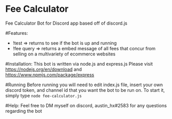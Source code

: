 # Fee Calculator 

Fee Calculator Bot for Discord app based off of discord.js

#Features:
- !test => returns to see if the bot is up and running
- !fee query => returns a embed message of all fees that concur from selling on a multivariety of ecommerce websites

#Installation:
This bot is written via node.js and express.js Please visit https://nodejs.org/en/download and https://www.npmjs.com/package/express

#Running
Before running you will need to edit index.js file, insert your own discord token, and channel id that you want the bot to be run on. 
To start it, simply type `node fee-calculator.js` 

#Help:
Feel free to DM myself on discord, austin_hx#2583 for any questions regarding the bot


